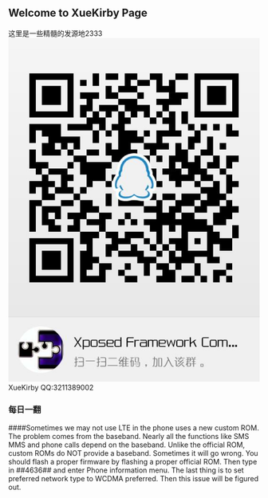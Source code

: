 ## Welcome to XueKirby Page

这里是一些精髓的发源地2333
![加入Xposed交流群](images/qun.jpg)
XueKirby QQ:3211389002

### 每日一翻
####Sometimes we may not use LTE in the phone uses a new custom ROM. The problem comes from the baseband. Nearly all the functions like SMS MMS and phone calls depend on the baseband. Unlike the official ROM, custom ROMs do NOT provide a baseband. Sometimes it will go wrong. You should flash a proper firmware by flashing a proper official ROM. Then type in *#*#4636#*#* and enter Phone information menu. The last thing is to set preferred network type to WCDMA preferred. Then this issue will be figured out.